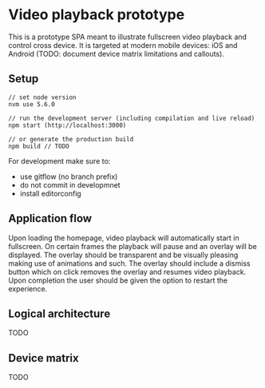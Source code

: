 Video playback prototype
========================

This is a prototype SPA meant to illustrate fullscreen video playback and control cross device. It is targeted at modern mobile
devices: iOS and Android (TODO: document device matrix limitations and callouts).

Setup
-----

```
// set node version
nvm use 5.6.0

// run the development server (including compilation and live reload)
npm start (http://localhost:3000)

// or generate the production build
npm build // TODO
```

For development make sure to:

- use gitflow (no branch prefix)
- do not commit in developmnet
- install editorconfig

Application flow
----------------

Upon loading the homepage, video playback will automatically start in fullscreen. On certain frames the playback will pause and an overlay will be displayed. The overlay should be transparent and be visually pleasing making use of animations and such. The overlay should include a dismiss button which on click removes the overlay and resumes video playback. Upon completion the user should be
given the option to restart the experience.

Logical architecture
--------------------

TODO

Device matrix
-------------

TODO
